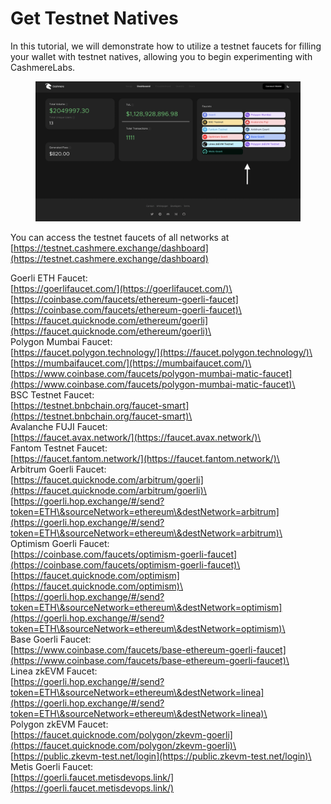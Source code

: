 # Get Testnet Natives

In this tutorial, we will demonstrate how to utilize a testnet faucets for filling your wallet with testnet natives, allowing you to begin experimenting with CashmereLabs.

<figure><img src="../.gitbook/assets/faucet11.png" alt=""><figcaption></figcaption></figure>

You can access the testnet faucets of all networks at [https://testnet.cashmere.exchange/dashboard](https://testnet.cashmere.exchange/dashboard)

Goerli ETH Faucet:\
[https://goerlifaucet.com/](https://goerlifaucet.com/)\
[https://coinbase.com/faucets/ethereum-goerli-faucet](https://coinbase.com/faucets/ethereum-goerli-faucet)\
[https://faucet.quicknode.com/ethereum/goerli](https://faucet.quicknode.com/ethereum/goerli)\
\
Polygon Mumbai Faucet:\
[https://faucet.polygon.technology/](https://faucet.polygon.technology/)\
[https://mumbaifaucet.com/](https://mumbaifaucet.com/)\
[https://www.coinbase.com/faucets/polygon-mumbai-matic-faucet](https://www.coinbase.com/faucets/polygon-mumbai-matic-faucet)\
\
BSC Testnet Faucet:\
[https://testnet.bnbchain.org/faucet-smart](https://testnet.bnbchain.org/faucet-smart)\
\
Avalanche FUJI Faucet:\
[https://faucet.avax.network/](https://faucet.avax.network/)\
\
Fantom Testnet Faucet:\
[https://faucet.fantom.network/](https://faucet.fantom.network/)\
\
Arbitrum Goerli Faucet:\
[https://faucet.quicknode.com/arbitrum/goerli](https://faucet.quicknode.com/arbitrum/goerli)\
[https://goerli.hop.exchange/#/send?token=ETH\&sourceNetwork=ethereum\&destNetwork=arbitrum](https://goerli.hop.exchange/#/send?token=ETH\&sourceNetwork=ethereum\&destNetwork=arbitrum)\
\
Optimism Goerli Faucet:\
[https://coinbase.com/faucets/optimism-goerli-faucet](https://coinbase.com/faucets/optimism-goerli-faucet)\
[https://faucet.quicknode.com/optimism](https://faucet.quicknode.com/optimism)\
[https://goerli.hop.exchange/#/send?token=ETH\&sourceNetwork=ethereum\&destNetwork=optimism](https://goerli.hop.exchange/#/send?token=ETH\&sourceNetwork=ethereum\&destNetwork=optimism)\
\
Base Goerli Faucet:\
[https://www.coinbase.com/faucets/base-ethereum-goerli-faucet](https://www.coinbase.com/faucets/base-ethereum-goerli-faucet)\
\
Linea zkEVM Faucet:\
[https://goerli.hop.exchange/#/send?token=ETH\&sourceNetwork=ethereum\&destNetwork=linea](https://goerli.hop.exchange/#/send?token=ETH\&sourceNetwork=ethereum\&destNetwork=linea)\
\
Polygon zkEVM Faucet:\
[https://faucet.quicknode.com/polygon/zkevm-goerli](https://faucet.quicknode.com/polygon/zkevm-goerli)\
[https://public.zkevm-test.net/login](https://public.zkevm-test.net/login)\
\
Metis Goerli Faucet:\
[https://goerli.faucet.metisdevops.link/](https://goerli.faucet.metisdevops.link/)
